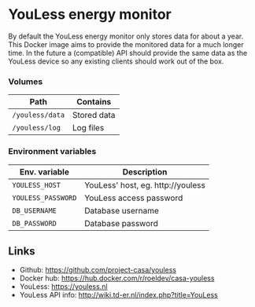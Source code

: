 YouLess energy monitor
=======================

By default the YouLess energy monitor only stores data for about a year. This Docker image aims to provide the 
monitored data for a much longer time. In the future a (compatible) API should provide the same data as the YouLess device so any existing clients should work out of the box.

### Volumes
| Path | Contains |
|------|----------|
|```/youless/data```  | Stored data
|```/youless/log```   | Log files

### Environment variables
| Env. variable | Description |
|---------------|-------------|
|```YOULESS_HOST```| YouLess' host, eg. http://youless
|```YOULESS_PASSWORD```| YouLess access password
|```DB_USERNAME```| Database username
|```DB_PASSWORD```| Database password

## Links
- Github: https://github.com/project-casa/youless
- Docker hub: https://hub.docker.com/r/roeldev/casa-youless
- YouLess: https://youless.nl
- YouLess API info: http://wiki.td-er.nl/index.php?title=YouLess

